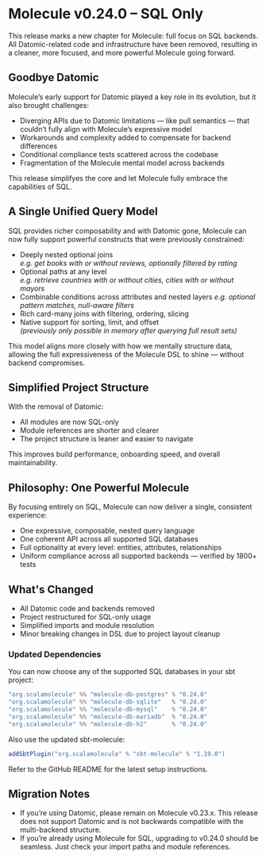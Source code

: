 # Molecule v0.24.0 – SQL Only

This release marks a new chapter for Molecule: full focus on SQL backends. All Datomic-related code and infrastructure have been removed, resulting in a cleaner, more focused, and more powerful Molecule going forward.

## Goodbye Datomic

Molecule’s early support for Datomic played a key role in its evolution, but it also brought challenges:

- Diverging APIs due to Datomic limitations — like pull semantics — that couldn’t fully align with Molecule’s expressive model
- Workarounds and complexity added to compensate for backend differences
- Conditional compliance tests scattered across the codebase
- Fragmentation of the Molecule mental model across backends

This release simplifyes the core and let Molecule fully embrace the capabilities of SQL.

## A Single Unified Query Model

SQL provides richer composability and with Datomic gone, Molecule can now fully support powerful constructs that were previously constrained:

- Deeply nested optional joins  
  _e.g. get books with or without reviews, optionally filtered by rating_
- Optional paths at any level  
  _e.g. retrieve countries with or without cities, cities with or without mayors_
- Combinable conditions across attributes and nested layers
  _e.g. optional pattern matches, null-aware filters_
- Rich card-many joins with filtering, ordering, slicing
- Native support for sorting, limit, and offset  
  _(previously only possible in memory after querying full result sets)_

This model aligns more closely with how we mentally structure data, allowing the full expressiveness of the Molecule DSL to shine — without backend compromises.

## Simplified Project Structure

With the removal of Datomic:

- All modules are now SQL-only
- Module references are shorter and clearer
- The project structure is leaner and easier to navigate

This improves build performance, onboarding speed, and overall maintainability.

## Philosophy: One Powerful Molecule

By focusing entirely on SQL, Molecule can now deliver a single, consistent experience:

- One expressive, composable, nested query language
- One coherent API across all supported SQL databases
- Full optionality at every level: entities, attributes, relationships
- Uniform compliance across all supported backends — verified by 1800+ tests


## What's Changed

- All Datomic code and backends removed
- Project restructured for SQL-only usage
- Simplified imports and module resolution
- Minor breaking changes in DSL due to project layout cleanup

### Updated Dependencies

You can now choose any of the supported SQL databases in your sbt project:

```scala
"org.scalamolecule" %% "molecule-db-postgres" % "0.24.0"
"org.scalamolecule" %% "molecule-db-sqlite"   % "0.24.0"
"org.scalamolecule" %% "molecule-db-mysql"    % "0.24.0"
"org.scalamolecule" %% "molecule-db-mariadb"  % "0.24.0"
"org.scalamolecule" %% "molecule-db-h2"       % "0.24.0"
```

Also use the updated sbt-molecule:

```scala
addSbtPlugin("org.scalamolecule" % "sbt-molecule" % "1.19.0")
```

Refer to the GitHub README for the latest setup instructions.

## Migration Notes

- If you’re using Datomic, please remain on Molecule v0.23.x. This release does not support Datomic and is not backwards compatible with the multi-backend structure.
- If you’re already using Molecule for SQL, upgrading to v0.24.0 should be seamless.
  Just check your import paths and module references.